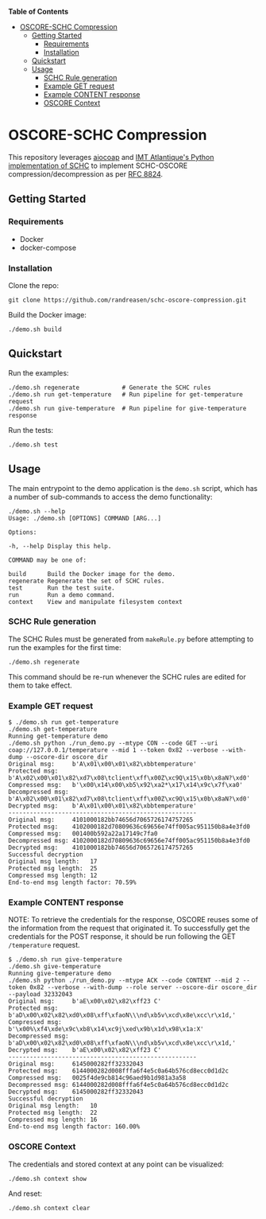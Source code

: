 <!-- markdown-toc start - Don't edit this section. Run M-x markdown-toc-refresh-toc -->
**Table of Contents**

- [OSCORE-SCHC Compression](#oscore-schc-compression)
    - [Getting Started](#getting-started)
        - [Requirements](#requirements)
        - [Installation](#installation)
    - [Quickstart](#quickstart)
    - [Usage](#usage)
        - [SCHC Rule generation](#schc-rule-generation)
        - [Example GET request](#example-get-request)
        - [Example CONTENT response](#example-content-response)
        - [OSCORE Context](#oscore-context)

<!-- markdown-toc end -->
# OSCORE-SCHC Compression

This repository leverages [aiocoap](https://github.com/chrysn/aiocoap) and [IMT Atlantique's Python implementation of SCHC](https://github.com/ltn22/SCHC) to implement SCHC-OSCORE compression/decompression as per [RFC 8824](https://www.rfc-editor.org/rfc/rfc8824.html).

## Getting Started

### Requirements

- Docker
- docker-compose

### Installation

Clone the repo:
```shell
git clone https://github.com/randreasen/schc-oscore-compression.git
```

Build the Docker image:
```shell
./demo.sh build
```

## Quickstart

Run the examples:
```shell
./demo.sh regenerate            # Generate the SCHC rules
./demo.sh run get-temperature   # Run pipeline for get-temperature request
./demo.sh run give-temperature  # Run pipeline for give-temperature response
```

Run the tests:
```shell
./demo.sh test
```

## Usage

The main entrypoint to the demo application is the `demo.sh` script, which has a number of sub-commands to access the demo functionality:

```shell
./demo.sh --help
Usage: ./demo.sh [OPTIONS] COMMAND [ARG...]

Options:

-h, --help Display this help.

COMMAND may be one of:

build      Build the Docker image for the demo.
regenerate Regenerate the set of SCHC rules.
test       Run the test suite.
run        Run a demo command.
context    View and manipulate filesystem context
```

### SCHC Rule generation

The SCHC Rules must be generated from `makeRule.py` before attempting to run the examples for the first time:
```shell
./demo.sh regenerate
```

This command should be re-run whenever the SCHC rules are edited for them to take effect.

### Example GET request

```shell
$ ./demo.sh run get-temperature
./demo.sh get-temperature
Running get-temperature demo
./demo.sh python ./run_demo.py --mtype CON --code GET --uri coap://127.0.0.1/temperature --mid 1 --token 0x82 --verbose --with-dump --oscore-dir oscore_dir
Original msg:     b'A\x01\x00\x01\x82\xbbtemperature'
Protected msg:    b'A\x02\x00\x01\x82\xd7\x08\tclient\xff\x00Z\xc9Q\x15\x0b\x8aN?\xd0'
Compressed msg:   b'\x00\x14\x00\xb5\x92\xa2*\x17\x14\x9c\x7f\xa0'
Decompressed msg: b'A\x02\x00\x01\x82\xd7\x08\tclient\xff\x00Z\xc9Q\x15\x0b\x8aN?\xd0'
Decrypted msg:    b'A\x01\x00\x01\x82\xbbtemperature'
-----------------------------------------------------
Original msg:     4101000182bb74656d7065726174757265
Protected msg:    4102000182d70809636c69656e74ff005ac951150b8a4e3fd0
Compressed msg:   001400b592a22a17149c7fa0
Decompressed msg: 4102000182d70809636c69656e74ff005ac951150b8a4e3fd0
Decrypted msg:    4101000182bb74656d7065726174757265
Successful decryption
Original msg length:   17
Protected msg length:  25
Compressed msg length: 12
End-to-end msg length factor: 70.59%
```

### Example CONTENT response

NOTE: To retrieve the credentials for the response, OSCORE reuses some of the information from the request that originated it. To successfully get the credentials for the POST response, it should be run following the GET `/temperature` request.

```shell
$ ./demo.sh run give-temperature
./demo.sh give-temperature
Running give-temperature demo
./demo.sh python ./run_demo.py --mtype ACK --code CONTENT --mid 2 --token 0x82 --verbose --with-dump --role server --oscore-dir oscore_dir --payload 32332043
Original msg:     b'aE\x00\x02\x82\xff23 C'
Protected msg:    b'aD\x00\x02\x82\xd0\x08\xff\xfaoN\\\nd\xb5v\xcd\x8e\xcc\r\x1d,'
Compressed msg:   b'\x00%\xf4\xde\x9c\xb8\x14\xc9j\xed\x9b\x1d\x98\x1a:X'
Decompressed msg: b'aD\x00\x02\x82\xd0\x08\xff\xfaoN\\\nd\xb5v\xcd\x8e\xcc\r\x1d,'
Decrypted msg:    b'aE\x00\x02\x82\xff23 C'
-----------------------------------------------------
Original msg:     6145000282ff32332043
Protected msg:    6144000282d008fffa6f4e5c0a64b576cd8ecc0d1d2c
Compressed msg:   0025f4de9cb814c96aed9b1d981a3a58
Decompressed msg: 6144000282d008fffa6f4e5c0a64b576cd8ecc0d1d2c
Decrypted msg:    6145000282ff32332043
Successful decryption
Original msg length:   10
Protected msg length:  22
Compressed msg length: 16
End-to-end msg length factor: 160.00%
```

### OSCORE Context

The credentials and stored context at any point can be visualized:
```shell
./demo.sh context show
```

And reset:
```shell
./demo.sh context clear
```
